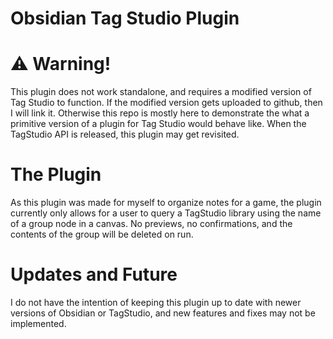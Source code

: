 # Obsidian Tag Studio Plugin

# ⚠ Warning!

This plugin does not work standalone, and requires a modified version of Tag Studio to function. If the modified version gets uploaded to github, then I will link it. Otherwise this repo is mostly here to demonstrate the what a primitive version of a plugin for Tag Studio would behave like. When the TagStudio API is released, this plugin may get revisited. 

# The Plugin

As this plugin was made for myself to organize notes for a game, the plugin currently only allows for a user to query a TagStudio library using the name of a group node in a canvas. No previews, no confirmations, and the contents of the group will be deleted on run.  

# Updates and Future

I do not have the intention of keeping this plugin up to date with newer versions of Obsidian or TagStudio, and new features and fixes may not be implemented.